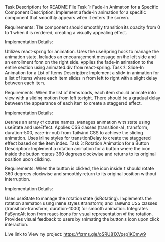 Task Descriptions for README File
Task 1: Fade-In Animation for a Specific Component
Description:
Implement a fade-in animation for a specific component that smoothly appears when it enters the screen.

Requirements:
The component should smoothly transition its opacity from 0 to 1 when it is rendered, creating a visually appealing effect.

Implementation Details:

Utilizes react-spring for animation.
Uses the useSpring hook to manage the animation state.
Includes an encouragement message on the left side and an enrollment form on the right side.
Applies the fade-in animation to the entire section using animated.div from react-spring.
Task 2: Slide-In Animation for a List of Items
Description:
Implement a slide-in animation for a list of items where each item slides in from left to right with a slight delay between each item.

Requirements:
When the list of items loads, each item should animate into view with a sliding motion from left to right. There should be a gradual delay between the appearance of each item to create a staggered effect.

Implementation Details:

Defines an array of course names.
Manages animation with state using useState and useEffect.
Applies CSS classes (transition-all, transform, duration-500, ease-in-out) from Tailwind CSS to achieve the sliding animation.
Uses inline styles for transitionDelay to create the staggered effect based on the item index.
Task 3: Rotation Animation for a Button
Description:
Implement a rotation animation for a button where the icon inside the button rotates 360 degrees clockwise and returns to its original position upon clicking.

Requirements:
When the button is clicked, the icon inside it should rotate 360 degrees clockwise and smoothly return to its original position without interruption.

Implementation Details:

Uses useState to manage the rotation state (isRotating).
Implements the rotation animation using inline styles (transform) and Tailwind CSS classes (transition-transform, duration-1000) for smooth animation.
Integrates FaSyncAlt icon from react-icons for visual representation of the rotation.
Provides visual feedback to users by animating the button's icon upon click interaction.



Live link to View my project: https://forms.gle/oSRU81XVqep1KCmw9